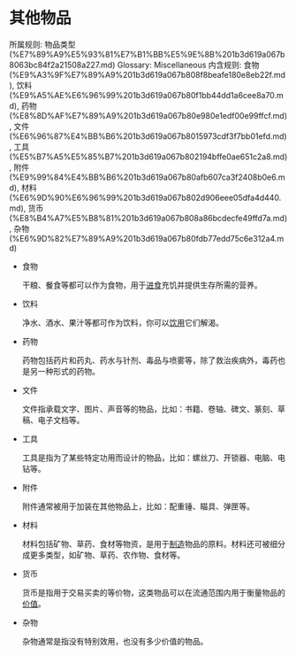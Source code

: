 # 其他物品

所属规则: 物品类型 (%E7%89%A9%E5%93%81%E7%B1%BB%E5%9E%8B%201b3d619a067b8063bc84f2a21508a227.md)
Glossary: Miscellaneous
内含规则: 食物 (%E9%A3%9F%E7%89%A9%201b3d619a067b808f8beafe180e8eb22f.md), 饮料 (%E9%A5%AE%E6%96%99%201b3d619a067b80f1bb44dd1a6cee8a70.md), 药物 (%E8%8D%AF%E7%89%A9%201b3d619a067b80e980e1edf00e99ffcf.md), 文件 (%E6%96%87%E4%BB%B6%201b3d619a067b8015973cdf3f7bb01efd.md), 工具 (%E5%B7%A5%E5%85%B7%201b3d619a067b802194bffe0ae651c2a8.md), 附件 (%E9%99%84%E4%BB%B6%201b3d619a067b80afb607ca3f2408b0e6.md), 材料 (%E6%9D%90%E6%96%99%201b3d619a067b802d906eee05dfa4d440.md), 货币 (%E8%B4%A7%E5%B8%81%201b3d619a067b808a86bcdecfe49ffd7a.md), 杂物 (%E6%9D%82%E7%89%A9%201b3d619a067b80fdb77edd75c6e312a4.md)

- 食物
    
    
    干粮、餐食等都可以作为食物，用于[进食](%E8%BF%9B%E9%A3%9F%201b4d619a067b80d88662c0771da52fa7.md)充饥并提供生存所需的营养。
    
- 饮料
    
    
    净水、酒水、果汁等都可作为饮料，你可以[饮用](%E9%A5%AE%E7%94%A8%201b4d619a067b80dba658f1da6870ce81.md)它们解渴。
    
- 药物
    
    
    药物包括药片和药丸、药水与针剂、毒品与喷雾等，除了救治疾病外，毒药也是另一种形式的药物。
    
- 文件
    
    
    文件指承载文字、图片、声音等的物品，比如：书籍、卷轴、碑文、篆刻、草稿、电子文档等。
    
- 工具
    
    
    工具是指为了某些特定功用而设计的物品，比如：螺丝刀、开锁器、电脑、电钻等。
    
- 附件
    
    
    附件通常被用于加装在其他物品上，比如：配重锤、瞄具、弹匣等。
    
- 材料
    
    
    材料包括矿物、草药、食材等物资，是用于[制造](%E5%88%B6%E9%80%A0%201b3d619a067b801fa93ed39d82423e41.md)物品的原料。材料还可被细分成更多类型，如矿物、草药、农作物、食材等。
    
- 货币
    
    
    货币是指用于交易买卖的等价物，这类物品可以在流通范围内用于衡量物品的[价值](%E4%BB%B7%E5%80%BC%201b3d619a067b802da10cc6f1c13b92c1.md)。
    
- 杂物
    
    
    杂物通常是指没有特别效用，也没有多少价值的物品。